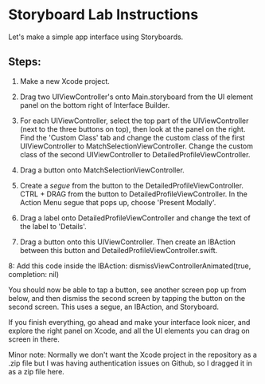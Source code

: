 Storyboard Lab Instructions
=================
Let's make a simple app interface using Storyboards.

Steps:
------
1. Make a new Xcode project.

2. Drag two UIViewController's onto Main.storyboard from the UI element panel on the bottom right of Interface Builder.

3. For each UIViewController, select the top part of the UIViewController (next to the three buttons on top), then look at the panel on the right. Find the 'Custom Class' tab and change the custom class of the first UIViewController to MatchSelectionViewController. Change the custom class of the second UIViewController to DetailedProfileViewController.

4. Drag a button onto MatchSelectionViewController.

5. Create a _segue_ from the button to the DetailedProfileViewController. CTRL + DRAG from the button to DetailedProfileViewController. In the Action Menu segue that pops up, choose 'Present Modally'.

6. Drag a label onto DetailedProfileViewController and change the text of the label to 'Details'.

7. Drag a button onto this UIViewController. Then create an IBAction between this button and DetailedProfileViewController.swift.

8: Add this code inside the IBAction:
dismissViewControllerAnimated(true, completion: nil)

You should now be able to tap a button, see another screen pop up from below, and then dismiss the second screen by tapping the button on the second screen. This uses a segue, an IBAction, and Storyboard.

If you finish everything, go ahead and make your interface look nicer, and explore the right panel on Xcode, and all the UI elements you can drag on screen in there. 

Minor note: Normally we don't want the Xcode project in the repository as a .zip file but I was having authentication issues on Github, so I dragged it in as a zip file here. 

